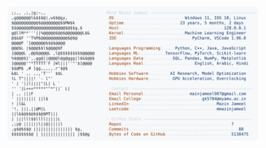 <picture>
  <source srcset="https://raw.githubusercontent.com/mmazinjameel/mmazinjameel/main/dark_mode.svg?v=1744013671" media="(prefers-color-scheme: dark)">
  <img src="https://raw.githubusercontent.com/mmazinjameel/mmazinjameel/main/light_mode.svg?v=1744013671">
</picture>

